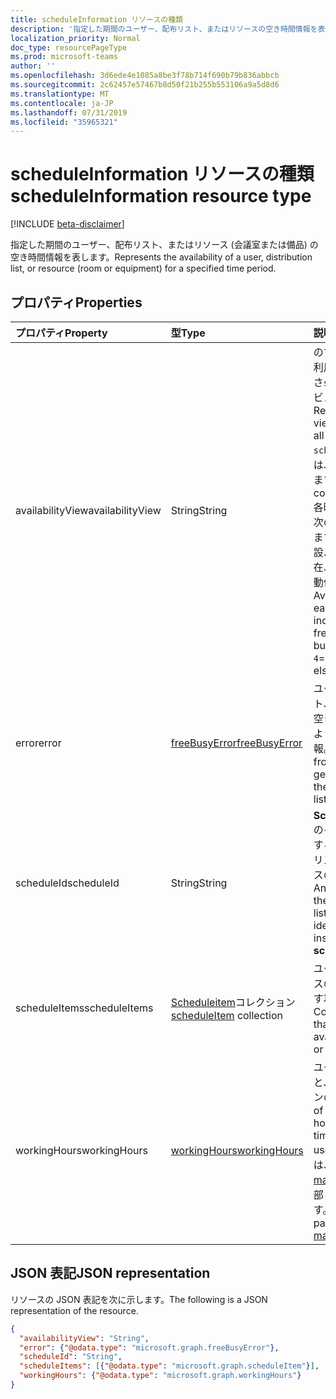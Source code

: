 ```yaml
---
title: scheduleInformation リソースの種類
description: '指定した期間のユーザー、配布リスト、またはリソースの空き時間情報を表します。 '
localization_priority: Normal
doc_type: resourcePageType
ms.prod: microsoft-teams
author: ''
ms.openlocfilehash: 3d6ede4e1085a8be3f78b714f690b79b836abbcb
ms.sourcegitcommit: 2c62457e57467b8d50f21b255b553106a9a5d8d6
ms.translationtype: MT
ms.contentlocale: ja-JP
ms.lasthandoff: 07/31/2019
ms.locfileid: "35965321"
---
```

# <a name="scheduleinformation-resource-type"></a><span data-ttu-id="9667d-103">scheduleInformation リソースの種類</span><span class="sxs-lookup"><span data-stu-id="9667d-103">scheduleInformation resource type</span></span>

 [!INCLUDE [beta-disclaimer](../../includes/beta-disclaimer.md)]
 
<span data-ttu-id="9667d-104">指定した期間のユーザー、配布リスト、またはリソース (会議室または備品) の空き時間情報を表します。</span><span class="sxs-lookup"><span data-stu-id="9667d-104">Represents the availability of a user, distribution list, or resource (room or equipment) for a specified time period.</span></span>

## <a name="properties"></a><span data-ttu-id="9667d-105">プロパティ</span><span class="sxs-lookup"><span data-stu-id="9667d-105">Properties</span></span>
| <span data-ttu-id="9667d-106">プロパティ</span><span class="sxs-lookup"><span data-stu-id="9667d-106">Property</span></span>     | <span data-ttu-id="9667d-107">型</span><span class="sxs-lookup"><span data-stu-id="9667d-107">Type</span></span>   |<span data-ttu-id="9667d-108">説明</span><span class="sxs-lookup"><span data-stu-id="9667d-108">Description</span></span>|
|:---------------|:--------|:----------|
|<span data-ttu-id="9667d-109">availabilityView</span><span class="sxs-lookup"><span data-stu-id="9667d-109">availabilityView</span></span> |<span data-ttu-id="9667d-110">String</span><span class="sxs-lookup"><span data-stu-id="9667d-110">String</span></span> |<span data-ttu-id="9667d-111">のすべてのアイテムの利用可能時間のマージさ`scheduleItems`れたビューを表します。</span><span class="sxs-lookup"><span data-stu-id="9667d-111">Represents a merged view of availability of all the items in `scheduleItems`.</span></span> <span data-ttu-id="9667d-112">ビューは、時間帯で構成されます。</span><span class="sxs-lookup"><span data-stu-id="9667d-112">The view consists of time slots.</span></span> <span data-ttu-id="9667d-113">各時間帯の可用性は、次の`0`ように表示`1`されます`2`。 = free `3`、= 仮設、= `4`busy、out 不在、または他の場所で動作します。</span><span class="sxs-lookup"><span data-stu-id="9667d-113">Availability during each time slot is indicated with: `0`= free, `1`= tentative, `2`= busy, `3`= out of office, `4`= working elsewhere.</span></span>|
|<span data-ttu-id="9667d-114">error</span><span class="sxs-lookup"><span data-stu-id="9667d-114">error</span></span> |[<span data-ttu-id="9667d-115">freeBusyError</span><span class="sxs-lookup"><span data-stu-id="9667d-115">freeBusyError</span></span>](freebusyerror.md) |<span data-ttu-id="9667d-116">ユーザー、配布リスト、またはリソースの空き時間情報を取得しようとしたエラー情報。</span><span class="sxs-lookup"><span data-stu-id="9667d-116">Error information from attempting to get the availability of the user, distribution list, or resource.</span></span> |
|<span data-ttu-id="9667d-117">scheduleId</span><span class="sxs-lookup"><span data-stu-id="9667d-117">scheduleId</span></span> |<span data-ttu-id="9667d-118">String</span><span class="sxs-lookup"><span data-stu-id="9667d-118">String</span></span> |<span data-ttu-id="9667d-119">**Scheduleinformation**のインスタンスを識別する、ユーザー、配布リスト、またはリソースの SMTP アドレス。</span><span class="sxs-lookup"><span data-stu-id="9667d-119">An SMTP address of the user, distribution list, or resource, identifying an instance of **scheduleInformation**.</span></span> |
|<span data-ttu-id="9667d-120">scheduleItems</span><span class="sxs-lookup"><span data-stu-id="9667d-120">scheduleItems</span></span> |<span data-ttu-id="9667d-121">[Scheduleitem](scheduleitem.md)コレクション</span><span class="sxs-lookup"><span data-stu-id="9667d-121">[scheduleItem](scheduleitem.md) collection</span></span> |<span data-ttu-id="9667d-122">ユーザーまたはリソースの空き時間情報を示す項目を含みます。</span><span class="sxs-lookup"><span data-stu-id="9667d-122">Contains the items that describe the availability of the user or resource.</span></span> |
|<span data-ttu-id="9667d-123">workingHours</span><span class="sxs-lookup"><span data-stu-id="9667d-123">workingHours</span></span> |[<span data-ttu-id="9667d-124">workingHours</span><span class="sxs-lookup"><span data-stu-id="9667d-124">workingHours</span></span>](workinghours.md) |<span data-ttu-id="9667d-125">ユーザーが働く曜日と、特定のタイムゾーンの時間。</span><span class="sxs-lookup"><span data-stu-id="9667d-125">The days of the week and hours in a specific time zone that the user works.</span></span> <span data-ttu-id="9667d-126">これらは、ユーザーの[mailboxSettings](mailboxsettings.md)の一部として設定されます。</span><span class="sxs-lookup"><span data-stu-id="9667d-126">These are set as part of the user's [mailboxSettings](mailboxsettings.md).</span></span>|


## <a name="json-representation"></a><span data-ttu-id="9667d-127">JSON 表記</span><span class="sxs-lookup"><span data-stu-id="9667d-127">JSON representation</span></span>

<span data-ttu-id="9667d-128">リソースの JSON 表記を次に示します。</span><span class="sxs-lookup"><span data-stu-id="9667d-128">The following is a JSON representation of the resource.</span></span>

<!-- {
  "blockType": "resource",
  "optionalProperties": [

  ],
  "@odata.type": "microsoft.graph.scheduleInformation"
}-->

```json
{
  "availabilityView": "String",
  "error": {"@odata.type": "microsoft.graph.freeBusyError"},
  "scheduleId": "String",
  "scheduleItems": [{"@odata.type": "microsoft.graph.scheduleItem"}],
  "workingHours": {"@odata.type": "microsoft.graph.workingHours"}
}

```

<!-- uuid: 8fcb5dbc-d5aa-4681-8e31-b001d5168d79
2015-10-25 14:57:30 UTC -->
<!--
{
  "type": "#page.annotation",
  "description": "scheduleInformation resource",
  "keywords": "",
  "section": "documentation",
  "tocPath": "",
  "suppressions": []
}
-->
